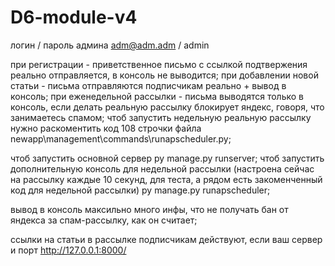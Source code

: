 # D6-module-v4
логин / пароль админа
adm@adm.adm / admin

при регистрации - приветственное письмо с ссылкой подтвержения реально отправляется, в консоль не выводится;
при добавлении новой статьи - письма отправляются подписчикам реально + вывод в консоль;
при еженедельной рассылки - письма выводятся только в консоль, если делать реальную рассылку блокирует яндекс, говоря, что занимаетесь спамом;
чтоб запустить недельную реальную рассылку нужно раскоментить код 108 строчки файла newapp\management\commands\runapscheduler.py;

чтоб запустить основной сервер
py manage.py runserver;
чтоб запустить дополнительную консоль для недельной рассылки (настроена сейчас на рассылку каждые 10 секунд, для теста, а рядом есть закоменченный код для недельной рассылки)
py manage.py runapscheduler;

вывод в консоль максильно много инфы, что не получать бан от яндекса за спам-рассылку, как он считает;

ссылки на статьи в рассылке подписчикам действуют, если ваш сервер и порт http://127.0.0.1:8000/
